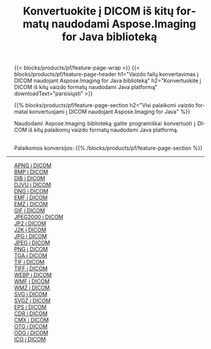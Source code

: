 ﻿---
title: Konvertuokite į DICOM iš kitų formatų naudodami Aspose.Imaging for Java biblioteką 
weight: 3920
url: /lt/java/conversion/to/dicom 
lang: lt
langdirlevel: 2
locales: zh-hans,ja,it,ru,de,es,fr,nl,id,lt,pl,pt,vi,tr,ko,zh-hant,ar,hi,th,sv,cs,uk,he
description: Naudodami Aspose.Imaging galite konvertuoti į DICOM iš kitų formatų naudodami Java
---

{{< blocks/products/pf/feature-page-wrap >}}
{{< blocks/products/pf/feature-page-header h1="Vaizdo failų konvertavimas į DICOM naudojant Aspose.Imaging for Java biblioteką" h2="Konvertuokite į DICOM iš kitų vaizdo formatų naudodami Java platformą" downloadText="parsisiųsti" >}}


{{% blocks/products/pf/feature-page-section  h2="Visi palaikomi vaizdo formatai konvertuojami į DICOM naudojant Aspose.Imaging for Java" %}}
<p align=justify>Naudodami Aspose.Imaging biblioteką galite programiškai konvertuoti į DICOM iš kitų palaikomų vaizdo formatų naudodami Java platformą.</p>
<br/>
Palaikomos konversijos:
{{% /blocks/products/pf/feature-page-section %}}
<div class="container-fluid productfamilypage bg-gray">
    <div class="convertypes bg-gray agp-content section">
        <div class="container">
		<hr style="margin-left:-20px;"/>
		<div class="row other-converters">
		    <div class='col-md-2 other-converter remove-lp remove-rp'><a href="/imaging/lt/java/conversion/apng-to-dicom" >APNG į DICOM</a></div>
<div class='col-md-2 other-converter remove-lp remove-rp'><a href="/imaging/lt/java/conversion/bmp-to-dicom" >BMP į DICOM</a></div>
<div class='col-md-2 other-converter remove-lp remove-rp'><a href="/imaging/lt/java/conversion/dib-to-dicom" >DIB į DICOM</a></div>
<div class='col-md-2 other-converter remove-lp remove-rp'><a href="/imaging/lt/java/conversion/djvu-to-dicom" >DJVU į DICOM</a></div>
<div class='col-md-2 other-converter remove-lp remove-rp'><a href="/imaging/lt/java/conversion/dng-to-dicom" >DNG į DICOM</a></div>
<div class='col-md-2 other-converter remove-lp remove-rp'><a href="/imaging/lt/java/conversion/emf-to-dicom" >EMF į DICOM</a></div>
<div class='col-md-2 other-converter remove-lp remove-rp'><a href="/imaging/lt/java/conversion/emz-to-dicom" >EMZ į DICOM</a></div>
<div class='col-md-2 other-converter remove-lp remove-rp'><a href="/imaging/lt/java/conversion/gif-to-dicom" >GIF į DICOM</a></div>
<div class='col-md-2 other-converter remove-lp remove-rp'><a href="/imaging/lt/java/conversion/jpeg2000-to-dicom" >JPEG2000 į DICOM</a></div>
<div class='col-md-2 other-converter remove-lp remove-rp'><a href="/imaging/lt/java/conversion/jp2-to-dicom" >JP2 į DICOM</a></div>
<div class='col-md-2 other-converter remove-lp remove-rp'><a href="/imaging/lt/java/conversion/j2k-to-dicom" >J2K į DICOM</a></div>
<div class='col-md-2 other-converter remove-lp remove-rp'><a href="/imaging/lt/java/conversion/jpg-to-dicom" >JPG į DICOM</a></div>
<div class='col-md-2 other-converter remove-lp remove-rp'><a href="/imaging/lt/java/conversion/jpeg-to-dicom" >JPEG į DICOM</a></div>
<div class='col-md-2 other-converter remove-lp remove-rp'><a href="/imaging/lt/java/conversion/png-to-dicom" >PNG į DICOM</a></div>
<div class='col-md-2 other-converter remove-lp remove-rp'><a href="/imaging/lt/java/conversion/tga-to-dicom" >TGA į DICOM</a></div>
<div class='col-md-2 other-converter remove-lp remove-rp'><a href="/imaging/lt/java/conversion/tif-to-dicom" >TIF į DICOM</a></div>
<div class='col-md-2 other-converter remove-lp remove-rp'><a href="/imaging/lt/java/conversion/tiff-to-dicom" >TIFF į DICOM</a></div>
<div class='col-md-2 other-converter remove-lp remove-rp'><a href="/imaging/lt/java/conversion/webp-to-dicom" >WEBP į DICOM</a></div>
<div class='col-md-2 other-converter remove-lp remove-rp'><a href="/imaging/lt/java/conversion/wmf-to-dicom" >WMF į DICOM</a></div>
<div class='col-md-2 other-converter remove-lp remove-rp'><a href="/imaging/lt/java/conversion/wmz-to-dicom" >WMZ į DICOM</a></div>
<div class='col-md-2 other-converter remove-lp remove-rp'><a href="/imaging/lt/java/conversion/svg-to-dicom" >SVG į DICOM</a></div>
<div class='col-md-2 other-converter remove-lp remove-rp'><a href="/imaging/lt/java/conversion/svgz-to-dicom" >SVGZ į DICOM</a></div>
<div class='col-md-2 other-converter remove-lp remove-rp'><a href="/imaging/lt/java/conversion/eps-to-dicom" >EPS į DICOM</a></div>
<div class='col-md-2 other-converter remove-lp remove-rp'><a href="/imaging/lt/java/conversion/cdr-to-dicom" >CDR į DICOM</a></div>
<div class='col-md-2 other-converter remove-lp remove-rp'><a href="/imaging/lt/java/conversion/cmx-to-dicom" >CMX į DICOM</a></div>
<div class='col-md-2 other-converter remove-lp remove-rp'><a href="/imaging/lt/java/conversion/otg-to-dicom" >OTG į DICOM</a></div>
<div class='col-md-2 other-converter remove-lp remove-rp'><a href="/imaging/lt/java/conversion/odg-to-dicom" >ODG į DICOM</a></div>
<div class='col-md-2 other-converter remove-lp remove-rp'><a href="/imaging/lt/java/conversion/ico-to-dicom" >ICO į DICOM</a></div>
                </div>
        </div>
    </div>
</div>
<br/>

